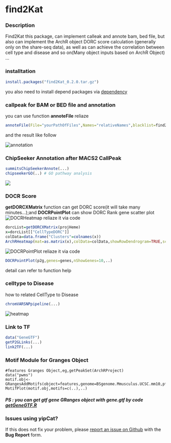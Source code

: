 # find2Kat
### Description
Find2Kat this package, can implement calleak and annote bam, bed file, but also can implement the ArchR object DORC score calculation (generally only on the share-seq data), as well as can achieve the correlation between cell type and disease and so on(Many object inputs based on ArchR Object)
...

### installtation
```r
install.packages("find2Kat_0.2.0.tar.gz")
```
you also need to install depend packages via [dependency](require-packages.txt)

### callpeak for BAM or BED file and annotation
you can use function **annoteFile** reliaze
```r
annoteFile(File="yourPathOfFiles",Names="relativeNames",blacklist=find2Kat::blacklist[["hg38"]],genome="hg38",...)
```
and the result like follow 

![annotation](Figures/annoteFile.png)

### ChipSeeker Annotation after MACS2 CallPeak
```r
summitsChipSeekerAnnote(...)
chipseekerGO(..) # GO pathway analysis
```
![](Figures/chipseeker.jpg)

### DOCR Score
**getDORCXMatrix** function can get  DORC score(it will take many minutes...);and **DOCRPointPlot** can show DORC Rank gene scatter plot
![DOCRHeatmap](Figures/DORCScoreHeatmap_Date-2021-02-10_Time-09-49-02_page-0001.jpg)
reliaze it via code
```r
dorcList=getDORCXMatrix(projHeme)
x=dorcList[["CellTypeDORC"]]
colData=data.frame("Clusters"=colnames(x))
ArchRHeatmap(mat=as.matrix(x),colData=colData,showRowDendrogram=TRUE,scale=TRUE,customRowLabel =c(1,3,5,7))
```
![DOCRPointPlot](Figures/DROC_page-0001.jpg)
reliaze it via code
```r
DOCRPointPlot(p2g,genes=genes,nShowGenes=10,..)
```
detail can refer to function help

### celltype to Disease
how to related CellType to Disease
```r
chromVARSNPpipeline(...)
```
![heatmap](Figures/Median-DeviationScores-Across-label_fine_page-0001.jpg)

### Link to TF
```r
data("GeneGTF")
getP2GLinks(...)
link2TF(...)
```
### Motif Module for Granges Object
```
#features Granges Object,eg,getPeakSet(ArchRProject)
data("pwms")
motif.obj<-GRangesAddMotifs(object=features,genome=BSgenome.Mmusculus.UCSC.mm10,pfm=pwms[["mouse"]])
MotifPlot(motif.obj,motifs=c(..),..)
```

##### PS : you can get gtf gene GRanges object with *gene.gtf* by code [getGeneGTF.R](getGeneGTF.R)
### Issues using yipCat?
If this does not fix your problem, please [report an issue on Github](https://github.com/RyanYip-Kat/find2Kat/issues) with the __Bug Report__ form.
